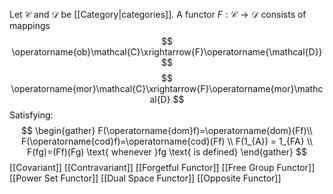 Let $\mathcal{C}$ and $\mathcal{D}$ be [[Category|categories]].
A functor $F:\mathcal{C}\to \mathcal{D}$ consists of mappings
$$
\operatorname{ob}\mathcal{C}\xrightarrow{F}\operatorname{\mathcal{D}}
$$
$$
\operatorname{mor}\mathcal{C}\xrightarrow{F}\operatorname{mor}\mathcal{D}
$$
Satisfying:
$$
\begin{gather}
F(\operatorname{dom}f)=\operatorname{dom}(Ff)\\
F(\operatorname{cod}f)=\operatorname{cod}(Ff) \\
F(1_{A}) = 1_{FA} \\
F(fg)=(Ff)(Fg) \text{ whenever }fg \text{ is defined}
\end{gather}
$$
[[Covariant]]
[[Contravariant]]
[[Forgetful Functor]]
[[Free Group Functor]]
[[Power Set Functor]]
[[Dual Space Functor]]
[[Opposite Functor]]

